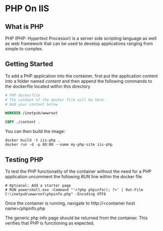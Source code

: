 # PHP On IIS

## What is PHP

PHP (PHP: Hypertext Processor) is a server side scripting language as well as web framework that can be used to develop applications ranging from simple to complex.

## Getting Started

To add a PHP application into the container, first put the application content into a folder named _content_ and then append the following commands to the dockerfile located within this directory

```Dockerfile
# PHP dockerfile
# The content of the docker file will be here
# Add your content below

WORKDIR /inetpub/wwwroot

COPY ./content .
``` 

You can then build the image:

```
docker build -t iis-php .
docker run -d -p 80:00 --name my-php-site iis-php
```

## Testing PHP

To test the PHP functionality of the container without the need for a PHP application uncomment the following _RUN_ line within the docker file

```
# Optional: Add a starter page
# RUN powershell.exe -Command "'<?php phpinfo(); ?>' | Out-File C:\inetpub\wwwroot\phpinfo.php" -Encoding UTF8
```

Once the container is running, navigate to http://\<container host name\>/phpinfo.php

The generic php info page should be returned from the container. This verifies that PHP is functioning as expected.
